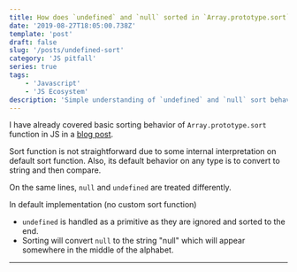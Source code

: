 ```yaml
---
title: How does `undefined` and `null` sorted in `Array.prototype.sort` function
date: '2019-08-27T18:05:00.738Z'
template: 'post'
draft: false
slug: '/posts/undefined-sort'
category: 'JS pitfall'
series: true
tags:
    - 'Javascript'
    - 'JS Ecosystem'
description: 'Simple understanding of `undefined` and `null` sort behavior for default and custom sort functions'
---
```


I have already covered basic sorting behavior of `Array.prototype.sort` function in JS in a [blog post](https://theanubhav.com/2019/06/10/up-your-js-sort-game/).

Sort function is not straightforward due to some internal interpretation on default sort function. Also, its default behavior on any type is to convert to string and then compare.

On the same lines, `null` and `undefined` are treated differently.

In default implementation (no custom sort function)

-   `undefined` is handled as a primitive as they are ignored and sorted to the end.
-   Sorting will convert `null` to the string "null" which will appear somewhere in the middle of the alphabet.

---
